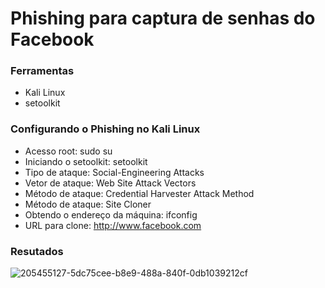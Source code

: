 # Phishing para captura de senhas do Facebook

### Ferramentas

- Kali Linux
- setoolkit

### Configurando o Phishing no Kali Linux

- Acesso root:  sudo su 
- Iniciando o setoolkit:  setoolkit 
- Tipo de ataque:  Social-Engineering Attacks 
- Vetor de ataque:  Web Site Attack Vectors 
- Método de ataque: Credential Harvester Attack Method 
- Método de ataque:  Site Cloner 
- Obtendo o endereço da máquina:  ifconfig 
- URL para clone: http://www.facebook.com

### Resutados
![205455127-5dc75cee-b8e9-488a-840f-0db1039212cf](https://user-images.githubusercontent.com/123719107/220587033-6c395953-88af-450d-a451-b9b74c833e3c.png)
